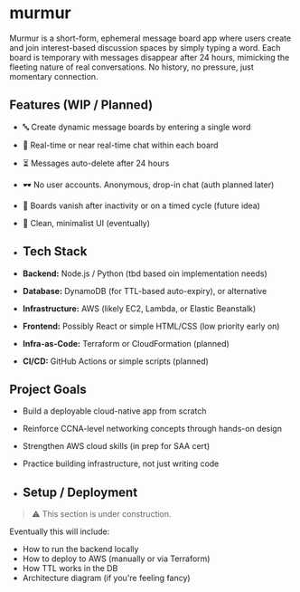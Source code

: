 # murmur
Murmur is a short-form, ephemeral message board app where users create and join interest-based discussion spaces by simply typing a word. Each board is temporary with messages disappear after 24 hours, mimicking the fleeting nature of real conversations. No history, no pressure, just momentary connection.

## Features (WIP / Planned)

- 🔤 Create dynamic message boards by entering a single word
- 💬 Real-time or near real-time chat within each board
- ⏳ Messages auto-delete after 24 hours
- 🕶️ No user accounts. Anonymous, drop-in chat (auth planned later)
- 🧹 Boards vanish after inactivity or on a timed cycle (future idea)
- 🧱 Clean, minimalist UI (eventually)

- ## Tech Stack

- **Backend:** Node.js / Python (tbd based oin implementation needs)
- **Database:** DynamoDB (for TTL-based auto-expiry), or alternative
- **Infrastructure:** AWS (likely EC2, Lambda, or Elastic Beanstalk)
- **Frontend:** Possibly React or simple HTML/CSS (low priority early on)
- **Infra-as-Code:** Terraform or CloudFormation (planned)
- **CI/CD:** GitHub Actions or simple scripts (planned)

## Project Goals

- Build a deployable cloud-native app from scratch
- Reinforce CCNA-level networking concepts through hands-on design
- Strengthen AWS cloud skills (in prep for SAA cert)
- Practice building infrastructure, not just writing code

- ## Setup / Deployment

> ⚠️ This section is under construction.

Eventually this will include:
- How to run the backend locally
- How to deploy to AWS (manually or via Terraform)
- How TTL works in the DB
- Architecture diagram (if you're feeling fancy)
